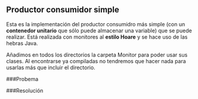 Productor consumidor simple
--
Esta es la implementación del productor consumidro más simple (con un **contenedor unitario** que sólo puede almacenar una variable) que se puede realizar. Está realizada con monitores al **estilo Hoare** y se hace uso de las hebras Java.

Añadimos en todos los directorios la carpeta Monitor para poder usar sus clases. Al encontrarse ya compiladas no tendremos que hacer nada para usarlas más que incluir el directorio.



###Probema



###Resolución
